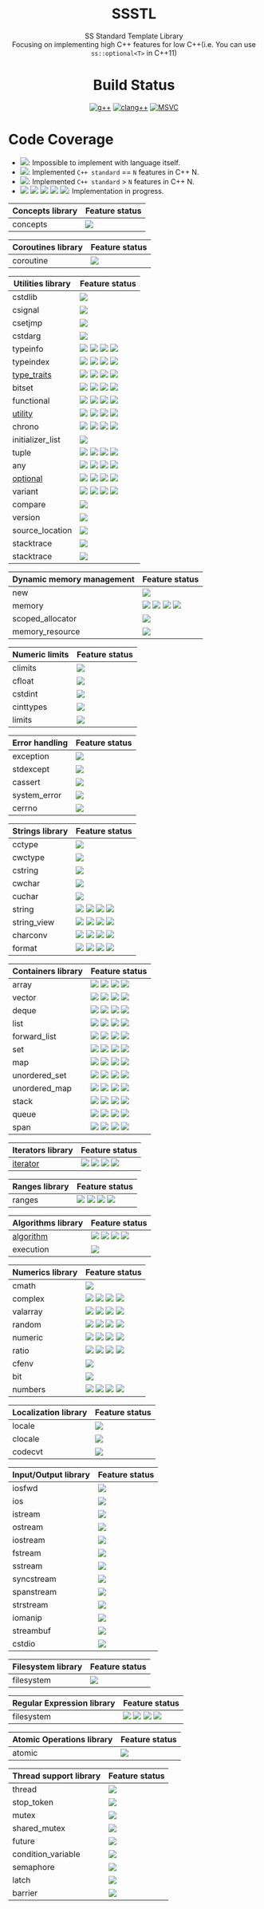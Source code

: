 <div align="center">
  
# SSSTL
SS Standard Template Library  
Focusing on implementing high C++ features for low C++(i.e. You can use `ss::optional<T>` in C++11)
  
# Build Status
[![g++](https://github.com/lackhole/ssstl/actions/workflows/gcc.yml/badge.svg)](https://github.com/lackhole/ssstl/actions/workflows/gcc.yml)
[![clang++](https://github.com/lackhole/ssstl/actions/workflows/clang.yml/badge.svg)](https://github.com/lackhole/ssstl/actions/workflows/clang.yml)
[![MSVC](https://github.com/lackhole/ssstl/actions/workflows/msvc.yml/badge.svg)](https://github.com/lackhole/ssstl/actions/workflows/msvc.yml)
</div>

# Code Coverage

<!--- 
100%      : brightgreen
75% ~ 100%: green
50% ~ 75% : yellowgreen
25% ~ 50% : yellow
0% ~ 25%  : orange
0%        : red
--->

* ![](https://img.shields.io/badge/not_possible-grey): Impossible to implement with language itself.
* ![](https://img.shields.io/badge/C++N-100%25-brightgreen): Implemented `C++ standard` == `N` features in C++ N.
* ![](https://img.shields.io/badge/C++N-100%25-blue): Implemented `C++ standard` > `N` features in C++ N.
* ![](https://img.shields.io/badge/C++N-X%25-green)
  ![](https://img.shields.io/badge/C++N-X%25-yellowgreen)
  ![](https://img.shields.io/badge/C++N-X%25-yellow)
  ![](https://img.shields.io/badge/C++N-X%25-orange)
  ![](https://img.shields.io/badge/C++N-X%25-red): 
  Implementation in progress.

| Concepts library                              | Feature status                                          |
|-----------------------------------------------|---------------------------------------------------------|
| concepts                                      | ![][cpp20000]                                           |

| Coroutines library                            | Feature status                                          |
|-----------------------------------------------|---------------------------------------------------------|
| coroutine                                     | ![][cpp20000]                                           |

| Utilities library                             | Feature status                                          |
|-----------------------------------------------|---------------------------------------------------------|
| cstdlib                                       | ![][impossib]                                           |
| csignal                                       | ![][impossib]                                           |
| csetjmp                                       | ![][impossib]                                           |
| cstdarg                                       | ![][impossib]                                           |
| typeinfo                                      | ![][cpp11000] ![][cpp14000] ![][cpp17000] ![][cpp20000] |
| typeindex                                     | ![][cpp11000] ![][cpp14000] ![][cpp17000] ![][cpp20000] |
| [type_traits](status/type_traits.md)          | ![][cpp11100] ![][cpp14100] ![][cpp17069] ![][cpp20064] |
| bitset                                        | ![][cpp11000] ![][cpp14000] ![][cpp17000] ![][cpp20000] |
| functional                                    | ![][cpp11000] ![][cpp14000] ![][cpp17000] ![][cpp20000] |
| [utility](status/utility.md)                  | ![][cpp11018] ![][cpp14000] ![][cpp17075] ![][cpp20000] |
| chrono                                        | ![][cpp11000] ![][cpp14000] ![][cpp17000] ![][cpp20000] |
| initializer_list                              | ![][impossib]                                           |
| tuple                                         | ![][cpp11000] ![][cpp14000] ![][cpp17000] ![][cpp20000] |
| any                                           | ![][cpp11000] ![][cpp14000] ![][cpp17000] ![][cpp20000] |
| [optional](status/optional.md)                | ![][cpp11300] ![][cpp14200] ![][cpp17100] ![][cpp20000] |
| variant                                       | ![][cpp11000] ![][cpp14000] ![][cpp17000] ![][cpp20000] |
| compare                                       | ![][unknown_]                                           |
| version                                       | ![][unknown_]                                           |
| source_location                               | ![][impossib]                                           |
| stacktrace                                    | ![][impossib]                                           |
| stacktrace                                    | ![][impossib]                                           |


| Dynamic memory management                     | Feature status                                          |
|-----------------------------------------------|---------------------------------------------------------|
| new                                           | ![][unknown_]                                           |
| memory                                        | ![][cpp11003] ![][cpp14000] ![][cpp17000] ![][cpp20000] |
| scoped_allocator                              | ![][unknown_]                                           |
| memory_resource                               | ![][unknown_]                                           |


| Numeric limits                                | Feature status                                          |
|-----------------------------------------------|---------------------------------------------------------|
| climits                                       | ![][unknown_]                                           |
| cfloat                                        | ![][unknown_]                                           |
| cstdint                                       | ![][unknown_]                                           |
| cinttypes                                     | ![][unknown_]                                           |
| limits                                        | ![][unknown_]                                           |

| Error handling                                | Feature status                                          |
|-----------------------------------------------|---------------------------------------------------------|
| exception                                     | ![][unknown_]                                           |
| stdexcept                                     | ![][unknown_]                                           |
| cassert                                       | ![][unknown_]                                           |
| system_error                                  | ![][unknown_]                                           |
| cerrno                                        | ![][unknown_]                                           |

| Strings library                               | Feature status                                          |
|-----------------------------------------------|---------------------------------------------------------|
| cctype                                        | ![][unknown_]                                           |
| cwctype                                       | ![][unknown_]                                           |
| cstring                                       | ![][unknown_]                                           |
| cwchar                                        | ![][unknown_]                                           |
| cuchar                                        | ![][unknown_]                                           |
| string                                        | ![][cpp11000] ![][cpp14000] ![][cpp17000] ![][cpp20000] |
| string_view                                   | ![][cpp11000] ![][cpp14000] ![][cpp17000] ![][cpp20000] |
| charconv                                      | ![][cpp11000] ![][cpp14000] ![][cpp17000] ![][cpp20000] |
| format                                        | ![][cpp11000] ![][cpp14000] ![][cpp17000] ![][cpp20000] |

| Containers library                            | Feature status                                          |
|-----------------------------------------------|---------------------------------------------------------|
| array                                         | ![][cpp11000] ![][cpp14000] ![][cpp17000] ![][cpp20000] |
| vector                                        | ![][cpp11000] ![][cpp14000] ![][cpp17000] ![][cpp20000] |
| deque                                         | ![][cpp11000] ![][cpp14000] ![][cpp17000] ![][cpp20000] |
| list                                          | ![][cpp11000] ![][cpp14000] ![][cpp17000] ![][cpp20000] |
| forward_list                                  | ![][cpp11000] ![][cpp14000] ![][cpp17000] ![][cpp20000] |
| set                                           | ![][cpp11000] ![][cpp14000] ![][cpp17000] ![][cpp20000] |
| map                                           | ![][cpp11000] ![][cpp14000] ![][cpp17000] ![][cpp20000] |
| unordered_set                                 | ![][cpp11000] ![][cpp14000] ![][cpp17000] ![][cpp20000] |
| unordered_map                                 | ![][cpp11000] ![][cpp14000] ![][cpp17000] ![][cpp20000] |
| stack                                         | ![][cpp11000] ![][cpp14000] ![][cpp17000] ![][cpp20000] |
| queue                                         | ![][cpp11000] ![][cpp14000] ![][cpp17000] ![][cpp20000] |
| span                                          | ![][cpp11000] ![][cpp14000] ![][cpp17000] ![][cpp20000] |

| Iterators library                             | Feature status                                          |
|-----------------------------------------------|---------------------------------------------------------|
| [iterator](status/iterator.md)                | ![][cpp11007] ![][cpp14000] ![][cpp17000] ![][cpp20002] |

| Ranges library                                | Feature status                                          |
|-----------------------------------------------|---------------------------------------------------------|
| ranges                                        | ![][cpp11000] ![][cpp14000] ![][cpp17000] ![][cpp20000] |

| Algorithms library                            | Feature status                                          |
|-----------------------------------------------|---------------------------------------------------------|
| [algorithm](status/algorithm.md)              | ![][cpp11001] ![][cpp14000] ![][cpp17000] ![][cpp20000] |
| execution                                     | ![][unknown_]                                           |

| Numerics library                              | Feature status                                          |
|-----------------------------------------------|---------------------------------------------------------|
| cmath                                         | ![][unknown_]                                           |
| complex                                       | ![][cpp11000] ![][cpp14000] ![][cpp17000] ![][cpp20000] |
| valarray                                      | ![][cpp11000] ![][cpp14000] ![][cpp17000] ![][cpp20000] |
| random                                        | ![][cpp11000] ![][cpp14000] ![][cpp17000] ![][cpp20000] |
| numeric                                       | ![][cpp11000] ![][cpp14000] ![][cpp17000] ![][cpp20000] |
| ratio                                         | ![][cpp11000] ![][cpp14000] ![][cpp17000] ![][cpp20000] |
| cfenv                                         | ![][unknown_]                                           |
| bit                                           | ![][unknown_]                                           |
| numbers                                       | ![][cpp11000] ![][cpp14000] ![][cpp17000] ![][cpp20000] |

| Localization library                          | Feature status                                          |
|-----------------------------------------------|---------------------------------------------------------|
| locale                                        | ![][unknown_]                                           |
| clocale                                       | ![][unknown_]                                           |
| codecvt                                       | ![][deprecat]                                           |

| Input/Output library                          | Feature status                                          |
|-----------------------------------------------|---------------------------------------------------------|
| iosfwd                                        | ![][unknown_]                                           |
| ios                                           | ![][unknown_]                                           |
| istream                                       | ![][unknown_]                                           |
| ostream                                       | ![][unknown_]                                           |
| iostream                                      | ![][unknown_]                                           |
| fstream                                       | ![][unknown_]                                           |
| sstream                                       | ![][unknown_]                                           |
| syncstream                                    | ![][unknown_]                                           |
| spanstream                                    | ![][unknown_]                                           |
| strstream                                     | ![][deprecat]                                           |
| iomanip                                       | ![][unknown_]                                           |
| streambuf                                     | ![][unknown_]                                           |
| cstdio                                        | ![][impossib]                                           |

| Filesystem library                            | Feature status                                          |
|-----------------------------------------------|---------------------------------------------------------|
| filesystem                                    | ![][impossib]                                           |

| Regular Expression library                    | Feature status                                          |
|-----------------------------------------------|---------------------------------------------------------|
| filesystem                                    | ![][cpp11000] ![][cpp14000] ![][cpp17000] ![][cpp20000] |

| Atomic Operations library                     | Feature status                                          |
|-----------------------------------------------|---------------------------------------------------------|
| atomic                                        |  ![][unknown_]                                          |

| Thread support library                        | Feature status                                          |
|-----------------------------------------------|---------------------------------------------------------|
| thread                                        |  ![][unknown_]                                          |
| stop_token                                    |  ![][unknown_]                                          |
| mutex                                         |  ![][unknown_]                                          |
| shared_mutex                                  |  ![][unknown_]                                          |
| future                                        |  ![][unknown_]                                          |
| condition_variable                            |  ![][unknown_]                                          |
| semaphore                                     |  ![][unknown_]                                          |
| latch                                         |  ![][unknown_]                                          |
| barrier                                       |  ![][unknown_]                                          |


[impossib]: https://img.shields.io/badge/not_possible-grey
[unknown_]: https://img.shields.io/badge/unknown-grey
[deprecat]: https://img.shields.io/badge/deprecated-grey

[cpp11000]: https://img.shields.io/badge/C++11-0%25-red
[cpp11001]: https://img.shields.io/badge/C++11-1%25-orange
[cpp11003]: https://img.shields.io/badge/C++11-3%25-orange
[cpp11007]: https://img.shields.io/badge/C++11-7%25-orange
[cpp11018]: https://img.shields.io/badge/C++11-18%25-orange
[cpp11100]: https://img.shields.io/badge/C++11-100%25-brightgreen
[cpp11200]: https://img.shields.io/badge/C++11-100%25-blue
[cpp11300]: https://img.shields.io/badge/C++11-100%25-blue

[cpp14000]: https://img.shields.io/badge/C++14-0%25-red
[cpp14100]: https://img.shields.io/badge/C++14-100%25-brightgreen
[cpp14200]: https://img.shields.io/badge/C++14-100%25-blue

[cpp17000]: https://img.shields.io/badge/C++17-0%25-red
[cpp17069]: https://img.shields.io/badge/C++17-69%25-yellowgreen
[cpp17075]: https://img.shields.io/badge/C++17-75%25-green
[cpp17100]: https://img.shields.io/badge/C++17-100%25-brightgreen
[cpp17200]: https://img.shields.io/badge/C++17-100%25-blue

[cpp20000]: https://img.shields.io/badge/C++20-0%25-red
[cpp20002]: https://img.shields.io/badge/C++20-2%25-orange
[cpp20064]: https://img.shields.io/badge/C++20-64%25-yellowgreen
[cpp20100]: https://img.shields.io/badge/C++20-100%25-brightgreen
[cpp20200]: https://img.shields.io/badge/C++20-100%25-blue

[cpp23000]: https://img.shields.io/badge/C++23-0%25-red
[cpp23100]: https://img.shields.io/badge/C++23-100%25-brightgreen
